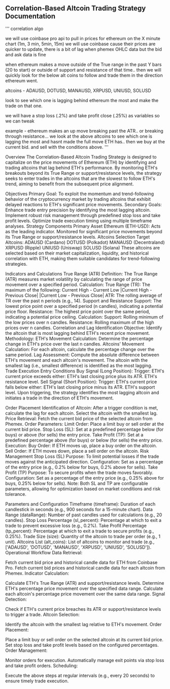 ##        Correlation-Based Altcoin Trading Strategy Documentation

'''
correlation algo 


we will use coinbase pro api to pull in prices for ethereum on the X minute chart 
(1m, 3 min, 5min, 15m) we will use coinbase cause their prices are quicker to update, 
there is a bit of lag when phemex OHLC data but the bid and ask data is fine


when ethereum makes a move outside of the True range in the past Y bars (20 to start) 
or outside of support and resistance of that time.. then we will quickly look for 
the below alt coins to follow and trade them in the direction ethereum went. 


altcoins - ADAUSD, DOTUSD, MANAUSD, XRPUSD, UNIUSD, SOLUSD


look to see which one is lagging behind ethereum the most and make the trade on that one. 


we will have a stop loss (.2%) and take profit close (.25%) as variables so we can tweak


example - ethereum makes an up move breaking past the ATR.. or breaking through 
resistance… we look at the above altcoins to see which one is lagging the most and 
hasnt made the full move ETH has.. then we buy at the current bid. and sell with the 
conditions above. 
'''



Overview
The Correlation-Based Altcoin Trading Strategy is designed to capitalize on the price movements of Ethereum (ETH) by identifying and trading altcoins that lag behind ETH's performance. By monitoring ETH's breakouts beyond its True Range or support/resistance levels, the strategy seeks to enter trades in the altcoins that are the slowest to follow ETH's trend, aiming to benefit from the subsequent price alignment.

Objectives
Primary Goal: To exploit the momentum and trend-following behavior of the cryptocurrency market by trading altcoins that exhibit delayed reactions to ETH's significant price movements.
Secondary Goals:
Enhance trade entry precision by identifying the most lagging altcoin.
Implement robust risk management through predefined stop loss and take profit levels.
Optimize trade execution timing using multiple timeframe analyses.
Strategy Components
Primary Asset
Ethereum (ETH-USD):
Acts as the leading indicator.
Monitored for significant price movements beyond its True Range or support/resistance levels.
Altcoins Selection
Target Altcoins:
ADAUSD (Cardano)
DOTUSD (Polkadot)
MANAUSD (Decentraland)
XRPUSD (Ripple)
UNIUSD (Uniswap)
SOLUSD (Solana)
These altcoins are selected based on their market capitalization, liquidity, and historical correlation with ETH, making them suitable candidates for trend-following strategies.

Indicators and Calculations
True Range (ATR)
Definition: The True Range (ATR) measures market volatility by calculating the range of price movement over a specified period.
Calculation:
True Range (TR): The maximum of the following:
Current High - Current Low
|Current High - Previous Close|
|Current Low - Previous Close|
ATR: The rolling average of TR over the past n periods (e.g., 14).
Support and Resistance
Support: The lowest price point over a specified period (n candles), indicating a potential price floor.
Resistance: The highest price point over the same period, indicating a potential price ceiling.
Calculation:
Support: Rolling minimum of the low prices over n candles.
Resistance: Rolling maximum of the high prices over n candles.
Correlation and Lag Identification
Objective: Identify the altcoin that is most lagging behind ETH's recent price movement.
Methodology:
ETH's Movement Calculation:
Determine the percentage change in ETH's price over the last n candles.
Altcoins' Movement Calculation:
For each altcoin, calculate the percentage change over the same period.
Lag Assessment:
Compute the absolute difference between ETH's movement and each altcoin's movement.
The altcoin with the smallest lag (i.e., smallest difference) is identified as the most lagging.
Trade Execution
Entry Conditions
Buy Signal (Long Position):
Trigger: ETH's current price exceeds either:
ETH's last closing price plus its ATR.
ETH's resistance level.
Sell Signal (Short Position):
Trigger: ETH's current price falls below either:
ETH's last closing price minus its ATR.
ETH's support level.
Upon triggering, the strategy identifies the most lagging altcoin and initiates a trade in the direction of ETH's movement.

Order Placement
Identification of Altcoin:
After a trigger condition is met, calculate the lag for each altcoin.
Select the altcoin with the smallest lag.
Price Retrieval:
Fetch the current bid price of the selected altcoin from Phemex.
Order Parameters:
Limit Order: Place a limit buy or sell order at the current bid price.
Stop Loss (SL): Set at a predefined percentage below (for buys) or above (for sells) the entry price.
Take Profit (TP): Set at a predefined percentage above (for buys) or below (for sells) the entry price.
Execution:
Buy Order: If ETH moves up, place a buy order on the altcoin.
Sell Order: If ETH moves down, place a sell order on the altcoin.
Risk Management
Stop Loss (SL)
Purpose: To limit potential losses if the trade moves against the anticipated direction.
Configuration: Set as a percentage of the entry price (e.g., 0.2% below for buys, 0.2% above for sells).
Take Profit (TP)
Purpose: To secure profits when the trade moves favorably.
Configuration: Set as a percentage of the entry price (e.g., 0.25% above for buys, 0.25% below for sells).
Note: Both SL and TP are configurable parameters, allowing for optimization based on market conditions and risk tolerance.

Parameters and Configuration
Timeframe (timeframe): Duration of each candlestick in seconds (e.g., 900 seconds for a 15-minute chart).
Data Range (dataRange): Number of past candles used for calculations (e.g., 20 candles).
Stop Loss Percentage (sl_percent): Percentage at which to exit a trade to prevent excessive loss (e.g., 0.2%).
Take Profit Percentage (tp_percent): Percentage at which to exit a trade to secure profits (e.g., 0.25%).
Trade Size (size): Quantity of the altcoin to trade per order (e.g., 1 unit).
Altcoins List (alt_coins): List of altcoins to monitor and trade (e.g., ['ADAUSD', 'DOTUSD', 'MANAUSD', 'XRPUSD', 'UNIUSD', 'SOLUSD']).
Operational Workflow
Data Retrieval:

Fetch current bid price and historical candle data for ETH from Coinbase Pro.
Fetch current bid prices and historical candle data for each altcoin from Phemex.
Indicator Calculation:

Calculate ETH's True Range (ATR) and support/resistance levels.
Determine ETH's percentage price movement over the specified data range.
Calculate each altcoin's percentage price movement over the same data range.
Signal Detection:

Check if ETH's current price breaches its ATR or support/resistance levels to trigger a trade.
Altcoin Selection:

Identify the altcoin with the smallest lag relative to ETH's movement.
Order Placement:

Place a limit buy or sell order on the selected altcoin at its current bid price.
Set stop loss and take profit levels based on the configured percentages.
Order Management:

Monitor orders for execution.
Automatically manage exit points via stop loss and take profit orders.
Scheduling:

Execute the above steps at regular intervals (e.g., every 20 seconds) to ensure timely trade execution.